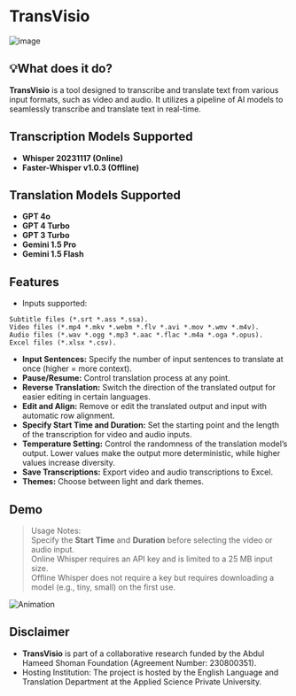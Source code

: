 # **TransVisio**
![image](https://github.com/aalramadan/TransVisio/assets/55710790/090c74e7-6d86-428a-853f-4c93154d61f0)

## **💡What does it do?**
**TransVisio** is a tool designed to transcribe and translate text from various input formats, such as video and audio. It utilizes a pipeline of AI models to seamlessly transcribe and translate text in real-time.

## **Transcription Models Supported**
- **Whisper 20231117 (Online)**
- **Faster-Whisper v1.0.3 (Offline)**

## **Translation Models Supported**
- **GPT 4o**
- **GPT 4 Turbo**
- **GPT 3 Turbo**
- **Gemini 1.5 Pro**
- **Gemini 1.5 Flash**

## **Features**
- Inputs supported: </br>
```
Subtitle files (*.srt *.ass *.ssa). 
Video files (*.mp4 *.mkv *.webm *.flv *.avi *.mov *.wmv *.m4v).
Audio files (*.wav *.ogg *.mp3 *.aac *.flac *.m4a *.oga *.opus). 
Excel files (*.xlsx *.csv).
```
- **Input Sentences:** Specify the number of input sentences to translate at once (higher = more context).
- **Pause/Resume:** Control translation process at any point.
- **Reverse Translation:** Switch the direction of the translated output for easier editing in certain languages.
- **Edit and Align:** Remove or edit the translated output and input with automatic row alignment.
- **Specify Start Time and Duration:** Set the starting point and the length of the transcription for video and audio inputs.
- **Temperature Setting:** Control the randomness of the translation model’s output. Lower values make the output more deterministic, while higher values increase diversity.
- **Save Transcriptions:** Export video and audio transcriptions to Excel.
- **Themes:** Choose between light and dark themes.

## **Demo**
> Usage Notes:</br>
> Specify the **Start Time** and **Duration** before selecting the video or audio input.</br>
> Online Whisper requires an API key and is limited to a 25 MB input size.</br>
> Offline Whisper does not require a key but requires downloading a model (e.g., tiny, small) on the first use.

![Animation](https://github.com/aalramadan/TransVisio/assets/55710790/c4d47cb7-ca61-4779-ac78-68bd4591d95e)

## **Disclaimer**
- **TransVisio** is part of a collaborative research funded by the Abdul Hameed Shoman Foundation (Agreement Number: 230800351). </br>
- Hosting Institution: The project is hosted by the English Language and Translation Department at the Applied Science Private University.</br>
